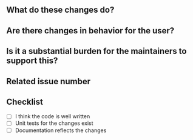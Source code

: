 <!-- Thank you for your contribution! -->

## What do these changes do?

<!-- Please give a short brief about these changes. -->

## Are there changes in behavior for the user?

<!-- Outline any notable behavior for the end users. -->

## Is it a substantial burden for the maintainers to support this?

<!--
Stop right there! Pause. Just for a minute... Can you think of anything
obvious that would complicate the ongoing development of this project?

Try to consider if you'd be able to maintain it throughout the next
5 years. Does it seem viable? Tell us your thoughts! We'd very much
love to hear what the consequences of merging this patch might be...

This will help us assess if your change is something we'd want to
entertain early in the review process. Thank you in advance!
-->

## Related issue number

<!-- Will this resolve any open issues? -->
<!-- Remember to prefix with 'Fixes' if it closes an issue (e.g. 'Fixes #123'). -->

## Checklist
<!-- These Are important the more you check off and actually perform the 
higher the chance your pull request succeeds. -->

- [ ] I think the code is well written
- [ ] Unit tests for the changes exist
- [ ] Documentation reflects the changes